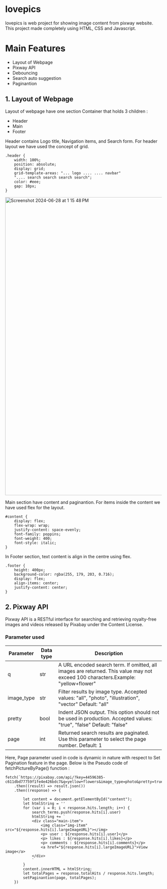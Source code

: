 # lovepics
lovepics is web project for showing image content from pixway website. This project made completely using HTML, CSS and Javascript. 
# Main Features
- Layout of Webpage
- Pixway API
- Debouncing
- Search auto suggestion
- Paginantion
## 1. Layout of Webpage
Layout of webpage have one section Container that holds 3 children : 
- Header
- Main
- Footer

Header contains Logo title, Navigation items, and Search form. For header layout we have used the concept of grid.
```
.header {
    width: 100%;
    position: absolute;
    display: grid;
    grid-template-areas: "... logo .... .... navbar"
    ".... search search search search";
    color: #eee;
    gap: 10px;
}
```
<img width="956" alt="Screenshot 2024-06-28 at 1 15 48 PM" src="https://github.com/rishav143/lovepics/assets/93703303/61a0c697-dae7-406a-b0e2-e4826e34e406">

Main section have content and paginantion. For items inside the content we have used flex for the layout.

```
#content {
    display: flex;
    flex-wrap: wrap;
    justify-content: space-evenly;
    font-family: poppins;
    font-weight: 400;
    font-style: italic;
}
```
In Footer section, text content is align in the centre using flex.
```
.footer {
    height: 400px;
    background-color: rgba(255, 179, 203, 0.716);
    display: flex;
    align-items: center;
    justify-content: center;
}
```
## 2. Pixway API
Pixway API is a RESTful interface for searching and retrieving royalty-free images and videos released by Pixabay under the Content License.
### Parameter used

| Parameter  | Data type |     Description |
| ------------- | ------ | ------------- |
| q | str |A URL encoded search term. If omitted, all images are returned. This value may not exceed 100 characters.Example: "yellow+flower"  |
| image_type  | str |	Filter results by image type. Accepted values: "all", "photo", "illustration", "vector" Default: "all" |
| pretty  | bool |	Indent JSON output. This option should not be used in production. Accepted values: "true", "false" Default: "false" |
| page | int |	Returned search results are paginated. Use this parameter to select the page number. Default: 1  |

Here, Page parameter used in code is dynamic in nature with respect to Set Pagination feature in the page. Below is the Pseudo code of fetchPictureByPage() function : 
```
fetch(`https://pixabay.com/api/?key=44596385-c611dbd77759f1fe4e426bdc7&q=yellow+flowers&image_type=photo&pretty=true&page=${page}`)
    .then((result) => result.json())
    .then((response) => {
        
        let content = document.getElementById("content");
        let htmlString = ''
        for (var i = 0; i < response.hits.length; i++) {
            search_terms.push(response.hits[i].user)
            htmlString += `
            <div class="main-item">
                <img class="img-item" src="${response.hits[i].largeImageURL}"></img>
                <p> user : ${response.hits[i].user}</p>
                <p> likes : ${response.hits[i].likes}</p>
                <p> comments : ${response.hits[i].comments}</p>
                <a href="${response.hits[i].largeImageURL}">View image</a>
            </div>
            `
        }
        content.innerHTML = htmlString;
        let totalPages = response.totalHits / response.hits.length;
        setPaginantion(page, totalPages);
    })
```
